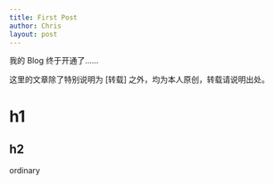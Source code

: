 ```yaml
---
title: First Post
author: Chris
layout: post
---
```

我的 Blog 终于开通了……

这里的文章除了特别说明为 [转载] 之外，均为本人原创，转载请说明出处。

# h1
## h2
ordinary
